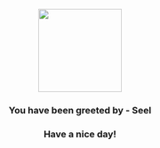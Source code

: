 <p align="center">
    <img src="https://raw.githubusercontent.com/PokeAPI/sprites/master/sprites/pokemon/86.png" width="150" height="150">
</p>
<h3 align="center">You have been greeted by - <b>Seel</b></h3>
<h3 align="center">Have a nice day!</h3>
